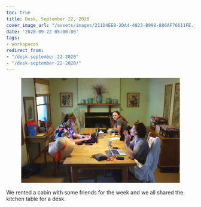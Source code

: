 ```yaml
---
toc: true
title: Desk, September 22, 2020
cover_image_url: "/assets/images/211D4EE8-2DA4-4823-B998-886AF76611FE.jpeg"
date: '2020-09-22 05:00:00'
tags:
- workspaces
redirect_from:
- "/desk-september-22-2020"
- "/desk-september-22-2020/"
---
```


<figure class="kg-card kg-image-card"><img src="/assets/images/211D4EE8-2DA4-4823-B998-886AF76611FE.jpeg" /></figure>

We rented a cabin with some friends for the week and we all shared the kitchen table for a desk.

